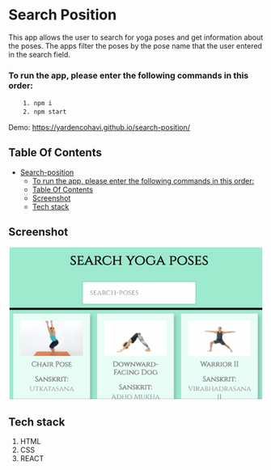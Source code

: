 # Search Position
This app allows the user to search for yoga poses and get information about the poses.
The apps filter the poses by the pose name that the user entered in the search field.

### To run the app, please enter the following commands in this order:
```sh
    1. npm i
    2. npm start
```

Demo: https://yardencohavi.github.io/search-position/

## Table Of Contents
- [Search-position](#loop-machine)
    - [To run the app, please enter the following commands in this order:](#to-run-the-app-please-enter-the-following-commands-in-this-order)
  - [Table Of Contents](#table-of-contents)
  - [Screenshot](#screenshot)
  - [Tech stack](#tech-stack)
  
## Screenshot
<p align="center"><img src="/src/images/searchpos.gif" width="500" /></p>

## Tech stack
1. HTML
2. CSS
3. REACT

